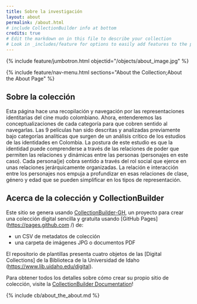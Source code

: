 ```yaml
---
title: Sobre la investigación
layout: about
permalink: /about.html
# include CollectionBuilder info at bottom
credits: true
# Edit the markdown on in this file to describe your collection
# Look in _includes/feature for options to easily add features to the page
---
```


{% include feature/jumbotron.html objectid="/objects/about_image.jpg" %}

{% include feature/nav-menu.html sections="About the Collection;About the About Page" %}

## Sobre la colección

Esta página hace una recopilación y navegación por las representaciones identitarias del cine mudo colombiano. Ahora, entenderemos las conceptualizaciones de cada categoría para que cobren sentido al navegarlas. Las 9 películas han sido descritas y analizadas previamente bajo categorías analíticas que surgen de un análisis crítico de los estudios de las identidades en Colombia. La postura de este estudio es que la identidad puede comprenderse a través de las relaciones de poder que permiten las relaciones y dinámicas entre las personas (personajes en este caso). Cada persona(je) cobra sentido a través del rol social que ejerce en unas relaciones jerárquicamente organizadas. La relación e interacción entre los personajes nos empuja a profundizar en esas relaciones de clase, género y edad que se pueden simplificar en los tipos de representación. 

## Acerca de la colección y CollectionBuilder

Este sitio se genera usando [CollectionBuilder-GH](https://collectionbuilding.github.io/gh/), un proyecto para crear una colección digital sencilla y gratuita usando [GitHub Pages](https://pages.github.com /) de:

- un CSV de metadatos de colección
- una carpeta de imágenes JPG o documentos PDF

El repositorio de plantillas presenta cuatro objetos de las [Digital Collections] de la Biblioteca de la Universidad de Idaho (https://www.lib.uidaho.edu/digital).

Para obtener todos los detalles sobre cómo crear su propio sitio de colección, visite la [CollectionBuilder Documentation](https://collectionbuilder.github.io/cb-docs/)!


<!-- IMPORTANT!!! DELETE this comment and the include below when you are finished editing this page for your collection. The include below introduces about page features. They will show up on your collection's about page until you delete it.  -->
{% include cb/about_the_about.md %} 
